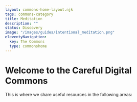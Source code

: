 ```yaml
---
layout: commons-home-layout.njk
tags: commons-category
title: Meditation
description: ""
status: Discovery
image: "/images/guides/intentional_meditation.png"
eleventyNavigation:
  key: The Commons
  type: commonshome
---
```


<h1>Welcome to the Careful Digital Commons</h1>

<p class="lead">This is where we share useful resources in the following areas:</p>
